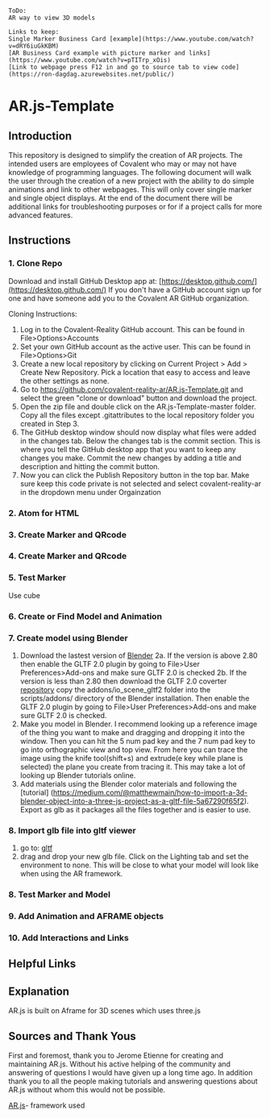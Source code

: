 ```
ToDo:
AR way to view 3D models

Links to keep:
Single Marker Business Card [example](https://www.youtube.com/watch?v=dRY6iuGkKBM)
[AR Business Card example with picture marker and links](https://www.youtube.com/watch?v=pTITrp_xOis)
[Link to webpage press F12 in and go to source tab to view code](https://ron-dagdag.azurewebsites.net/public/)
```
# AR.js-Template

## Introduction

This repository is designed to simplify the creation of AR projects. The intended users are employees of Covalent who may or may not have knowledge of programming languages. The following document will walk the user through the creation of a new project with the ability to do simple animations and link to other webpages. This will only cover single marker and single object displays. At the end of the document there will be additional links for troubleshooting purposes or for if a project calls for more advanced features.

## Instructions

### 1. Clone Repo
Download and install GitHub Desktop app at: [https://desktop.github.com/](https://desktop.github.com/)
If you don't have a GitHub account sign up for one and have someone add you to the Covalent AR GitHub organization.

Cloning Instructions:
1. Log in to the Covalent-Reality GitHub account. This can be found in File>Options>Accounts
2. Set your own GitHub account as the active user. This can be found in File>Options>Git
3. Create a new local repository by clicking on Current Project > Add > Create New Repository. Pick a location that easy to access and leave the other settings as none.
4. Go to https://github.com/covalent-reality-ar/AR.js-Template.git and select the green "clone or download"  button and download the project.
5. Open the zip file and double click on the AR.js-Template-master folder. Copy all the files except .gitattributes to the local repository folder you created in Step 3.
6. The GitHub desktop window should now display what files were added in the changes tab. Below the changes tab is the commit section. This is where you tell the GitHub desktop app that you want to keep any changes you make. Commit the new changes by adding a title and description and hitting the commit button.
7. Now you can click the Publish Repository button in the top bar. Make sure keep this code private is not selected and select covalent-reality-ar in the dropdown menu under Orgainzation

### 2. Atom for HTML


### 3. Create Marker and QRcode


### 4. Create Marker and QRcode


### 5. Test Marker
Use cube


### 6. Create or Find Model and Animation


### 7. Create model using Blender
1. Download the lastest version of [Blender](https://www.blender.org/)
2a. If the version is above 2.80 then enable the GLTF 2.0 plugin by going to File>User Preferences>Add-ons and make sure GLTF 2.0 is checked
2b. If the version is less than 2.80 then download the GLTF 2.0 coverter [repository](https://github.com/KhronosGroup/glTF-Blender-IO#installation) copy the addons/io_scene_gltf2 folder into the scripts/addons/ directory of the Blender installation. Then enable the GLTF 2.0 plugin by going to File>User Preferences>Add-ons and make sure GLTF 2.0 is checked.
3. Make you model in Blender. I recommend looking up a reference image of the thing you want to make and dragging and dropping it into the window. Then you can hit the 5 num pad key and the 7 num pad key to go into orthographic view and top view. From here you can trace the image using the knife tool(shift+s) and extrude(e key while plane is selected) the plane you create from tracing it. This may take a lot of looking up Blender tutorials online.
4. Add materials using the Blender color materials and following the [tutorial] (https://medium.com/@matthewmain/how-to-import-a-3d-blender-object-into-a-three-js-project-as-a-gltf-file-5a67290f65f2). Export as glb as it packages all the files together and is easier to use.


### 8. Import glb file into gltf viewer 
1. go to: [gltf](https://gltf-viewer.donmccurdy.com/)
2. drag and drop your new glb file. Click on the Lighting tab and set the environment to none. This will be close to what your model will look like when using the AR framework.


### 8. Test Marker and Model 


### 9. Add Animation and AFRAME objects


### 10. Add Interactions and Links



## Helpful Links

## Explanation
AR.js is built on Aframe for 3D scenes which uses three.js 

## Sources and Thank Yous

First and foremost, thank you to Jerome Etienne for creating and maintaining AR.js. Without his active helping of the community and answering of questions I would have given up a long time ago. In addition thank you to all the people making tutorials and answering questions about AR.js without whom this would not be possible.
 
[AR.js](https://github.com/jeromeetienne/AR.js)- framework used